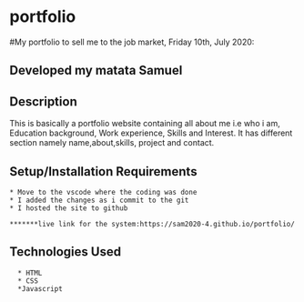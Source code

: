 # portfolio

#My portfolio to sell me to the job market, Friday 10th, July 2020:

## Developed my matata Samuel

## Description
This is basically a portfolio website containing all about me i.e who i am, Education background, Work experience, Skills and Interest. It has different section namely name,about,skills, project and contact. 

## Setup/Installation Requirements
    * Move to the vscode where the coding was done
    * I added the changes as i commit to the git
    * I hosted the site to github
    
    *******live link for the system:https://sam2020-4.github.io/portfolio/ 

## Technologies Used
      * HTML
      * CSS
      *Javascript
